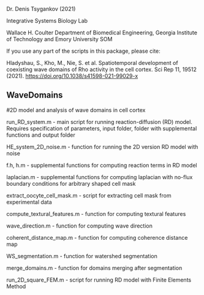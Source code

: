 Dr. Denis Tsygankov (2021)

Integrative Systems Biology Lab

Wallace H. Coulter Department of Biomedical Engineering, Georgia Institute of Technology and Emory University SOM

If you use any part of the scripts in this package, please cite:

Hladyshau, S., Kho, M., Nie, S. et al. Spatiotemporal development of coexisting wave domains of Rho activity in the cell cortex. Sci Rep 11, 19512 (2021). https://doi.org/10.1038/s41598-021-99029-x

## WaveDomains
#2D model and analysis of wave domains in cell cortex

run_RD_system.m - main script for running reaction-diffusion (RD) model. Requires specification of parameters, input folder, folder with supplemental functions and output folder

HE_system_2D_noise.m - function for running the 2D version RD model with noise

f.h, h.m - supplemental functions for computing reaction terms in RD model

laplacian.m - supplemental functions for computing laplacian with no-flux boundary conditions for arbitrary shaped cell mask

extract_oocyte_cell_mask.m - script for extracting cell mask from experimental data

compute_textural_features.m - function for computing textural features

wave_direction.m - function for computing wave direction

coherent_distance_map.m - function for computing coherence distance map

WS_segmentation.m - function for watershed segmentation

merge_domains.m - function for domains merging after segmentation

run_2D_square_FEM.m - script for running RD model with Finite Elements Method
